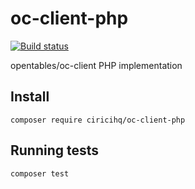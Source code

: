 # oc-client-php

[![Build status][build svg]][build status]

opentables/oc-client PHP implementation

## Install

```
composer require ciricihq/oc-client-php
```

## Running tests

```bash
composer test
```

[build status]: https://travis-ci.org/ciricihq/oc-client-php
[build svg]: https://img.shields.io/travis/ciricihq/oc-client-php/master.svg?style=flat-square
